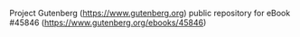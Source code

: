 Project Gutenberg (https://www.gutenberg.org) public repository for eBook #45846 (https://www.gutenberg.org/ebooks/45846)
